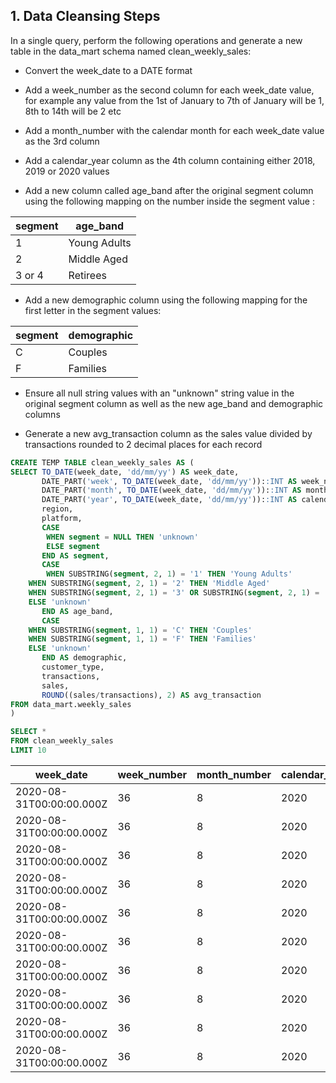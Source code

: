 ## 1. Data Cleansing Steps 

In a single query, perform the following operations and generate a new table in the data_mart schema named clean_weekly_sales:

* Convert the week_date to a DATE format

* Add a week_number as the second column for each week_date value, for example any value from the 1st of January to 7th of January will be 1, 8th to 14th will be 2 etc

* Add a month_number with the calendar month for each week_date value as the 3rd column

* Add a calendar_year column as the 4th column containing either 2018, 2019 or 2020 values

* Add a new column called age_band after the original segment column using the following mapping on the number inside the segment value :

|segment	|age_band    |
|---------------|------------|
|1		|Young Adults|
|2		|Middle Aged |
|3 or 4		|Retirees    |

* Add a new demographic column using the following mapping for the first letter in the segment values:

|segment	|demographic|
|---------------|-----------|
|C		|Couples    |
|F		|Families   |

* Ensure all null string values with an "unknown" string value in the original segment column as well as the new age_band and demographic columns

* Generate a new avg_transaction column as the sales value divided by transactions rounded to 2 decimal places for each record

```sql
CREATE TEMP TABLE clean_weekly_sales AS (
SELECT TO_DATE(week_date, 'dd/mm/yy') AS week_date, 
       DATE_PART('week', TO_DATE(week_date, 'dd/mm/yy'))::INT AS week_number,
       DATE_PART('month', TO_DATE(week_date, 'dd/mm/yy'))::INT AS month_number,
       DATE_PART('year', TO_DATE(week_date, 'dd/mm/yy'))::INT AS calendar_year,
       region,
       platform,
       CASE 
       	WHEN segment = NULL THEN 'unknown'
       	ELSE segment 
       END AS segment,
       CASE 
       	WHEN SUBSTRING(segment, 2, 1) = '1' THEN 'Young Adults'
	WHEN SUBSTRING(segment, 2, 1) = '2' THEN 'Middle Aged'
	WHEN SUBSTRING(segment, 2, 1) = '3' OR SUBSTRING(segment, 2, 1) = '4'  THEN 'Retirees'
	ELSE 'unknown'
       END AS age_band,
       CASE 
	WHEN SUBSTRING(segment, 1, 1) = 'C' THEN 'Couples'
  	WHEN SUBSTRING(segment, 1, 1) = 'F' THEN 'Families'
  	ELSE 'unknown'
       END AS demographic,
       customer_type,
       transactions,
       sales,
       ROUND((sales/transactions), 2) AS avg_transaction
FROM data_mart.weekly_sales
)
```
```sql
SELECT * 
FROM clean_weekly_sales
LIMIT 10
```

| week_date                | week_number | month_number | calendar_year | region | platform | segment | age_band     | demographic | customer_type | transactions | sales    | avg_transaction |
| ------------------------ | ----------- | ------------ | ------------- | ------ | -------- | ------- | ------------ | ----------- | ------------- | ------------ | -------- | --------------- |
| 2020-08-31T00:00:00.000Z | 36          | 8            | 2020          | ASIA   | Retail   | C3      | Retirees     | Couples     | New           | 120631       | 3656163  | 30.00           |
| 2020-08-31T00:00:00.000Z | 36          | 8            | 2020          | ASIA   | Retail   | F1      | Young Adults | Families    | New           | 31574        | 996575   | 31.00           |
| 2020-08-31T00:00:00.000Z | 36          | 8            | 2020          | USA    | Retail   | unknown | unknown      | unknown     | Guest         | 529151       | 16509610 | 31.00           |
| 2020-08-31T00:00:00.000Z | 36          | 8            | 2020          | EUROPE | Retail   | C1      | Young Adults | Couples     | New           | 4517         | 141942   | 31.00           |
| 2020-08-31T00:00:00.000Z | 36          | 8            | 2020          | AFRICA | Retail   | C2      | Middle Aged  | Couples     | New           | 58046        | 1758388  | 30.00           |
| 2020-08-31T00:00:00.000Z | 36          | 8            | 2020          | CANADA | Shopify  | F2      | Middle Aged  | Families    | Existing      | 1336         | 243878   | 182.00          |
| 2020-08-31T00:00:00.000Z | 36          | 8            | 2020          | AFRICA | Shopify  | F3      | Retirees     | Families    | Existing      | 2514         | 519502   | 206.00          |
| 2020-08-31T00:00:00.000Z | 36          | 8            | 2020          | ASIA   | Shopify  | F1      | Young Adults | Families    | Existing      | 2158         | 371417   | 172.00          |
| 2020-08-31T00:00:00.000Z | 36          | 8            | 2020          | AFRICA | Shopify  | F2      | Middle Aged  | Families    | New           | 318          | 49557    | 155.00          |
| 2020-08-31T00:00:00.000Z | 36          | 8            | 2020          | AFRICA | Retail   | C3      | Retirees     | Couples     | New           | 111032       | 3888162  | 35.00           |
